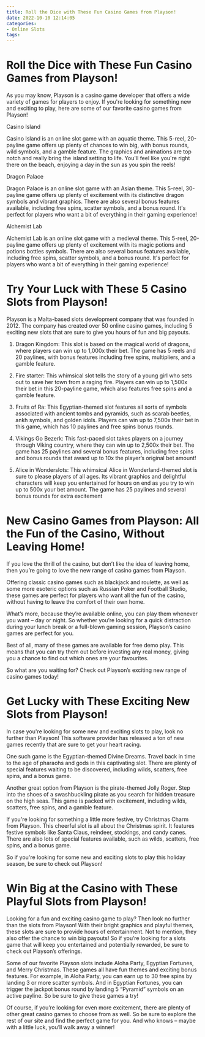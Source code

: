 ```yaml
---
title: Roll the Dice with These Fun Casino Games from Playson!
date: 2022-10-10 12:14:05
categories:
- Online Slots
tags:
---
```



#  Roll the Dice with These Fun Casino Games from Playson!

As you may know, Playson is a casino game developer that offers a wide variety of games for players to enjoy. If you're looking for something new and exciting to play, here are some of our favorite casino games from Playson!

Casino Island

Casino Island is an online slot game with an aquatic theme. This 5-reel, 20-payline game offers up plenty of chances to win big, with bonus rounds, wild symbols, and a gamble feature. The graphics and animations are top notch and really bring the island setting to life. You'll feel like you're right there on the beach, enjoying a day in the sun as you spin the reels!

Dragon Palace

Dragon Palace is an online slot game with an Asian theme. This 5-reel, 30-payline game offers up plenty of excitement with its distinctive dragon symbols and vibrant graphics. There are also several bonus features available, including free spins, scatter symbols, and a bonus round. It's perfect for players who want a bit of everything in their gaming experience!

Alchemist Lab

Alchemist Lab is an online slot game with a medieval theme. This 5-reel, 20-payline game offers up plenty of excitement with its magic potions and potions bottles symbols. There are also several bonus features available, including free spins, scatter symbols, and a bonus round. It's perfect for players who want a bit of everything in their gaming experience!

#  Try Your Luck with These 5 Casino Slots from Playson!

Playson is a Malta-based slots development company that was founded in 2012. The company has created over 50 online casino games, including 5 exciting new slots that are sure to give you hours of fun and big payouts.

1. Dragon Kingdom: This slot is based on the magical world of dragons, where players can win up to 1,000x their bet. The game has 5 reels and 20 paylines, with bonus features including free spins, multipliers, and a gamble feature.

2. Fire starter: This whimsical slot tells the story of a young girl who sets out to save her town from a raging fire. Players can win up to 1,500x their bet in this 20-payline game, which also features free spins and a gamble feature.

3. Fruits of Ra: This Egyptian-themed slot features all sorts of symbols associated with ancient tombs and pyramids, such as scarab beetles, ankh symbols, and golden idols. Players can win up to 7,500x their bet in this game, which has 10 paylines and free spins bonus rounds.

4. Vikings Go Bezerk: This fast-paced slot takes players on a journey through Viking country, where they can win up to 2,500x their bet. The game has 25 paylines and several bonus features, including free spins and bonus rounds that award up to 10x the player’s original bet amount!

5. Alice in Wonderslots: This whimsical Alice in Wonderland-themed slot is sure to please players of all ages. Its vibrant graphics and delightful characters will keep you entertained for hours on end as you try to win up to 500x your bet amount. The game has 25 paylines and several bonus rounds for extra excitement

#  New Casino Games from Playson: All the Fun of the Casino, Without Leaving Home!

If you love the thrill of the casino, but don’t like the idea of leaving home, then you’re going to love the new range of casino games from Playson.

Offering classic casino games such as blackjack and roulette, as well as some more esoteric options such as Russian Poker and Football Studio, these games are perfect for players who want all the fun of the casino, without having to leave the comfort of their own home.

What’s more, because they’re available online, you can play them whenever you want – day or night. So whether you’re looking for a quick distraction during your lunch break or a full-blown gaming session, Playson’s casino games are perfect for you.

Best of all, many of these games are available for free demo play. This means that you can try them out before investing any real money, giving you a chance to find out which ones are your favourites.

So what are you waiting for? Check out Playson’s exciting new range of casino games today!

#  Get Lucky with These Exciting New Slots from Playson!

In case you're looking for some new and exciting slots to play, look no further than Playson! This software provider has released a ton of new games recently that are sure to get your heart racing.

One such game is the Egyptian-themed Divine Dreams. Travel back in time to the age of pharaohs and gods in this captivating slot. There are plenty of special features waiting to be discovered, including wilds, scatters, free spins, and a bonus game.

Another great option from Playson is the pirate-themed Jolly Roger. Step into the shoes of a swashbuckling pirate as you search for hidden treasure on the high seas. This game is packed with excitement, including wilds, scatters, free spins, and a gamble feature.

If you're looking for something a little more festive, try Christmas Charm from Playson. This cheerful slot is all about the Christmas spirit. It features festive symbols like Santa Claus, reindeer, stockings, and candy canes. There are also lots of special features available, such as wilds, scatters, free spins, and a bonus game.

So if you're looking for some new and exciting slots to play this holiday season, be sure to check out Playson!

#  Win Big at the Casino with These Playful Slots from Playson!

Looking for a fun and exciting casino game to play? Then look no further than the slots from Playson! With their bright graphics and playful themes, these slots are sure to provide hours of entertainment. Not to mention, they also offer the chance to win big payouts! So if you’re looking for a slots game that will keep you entertained and potentially rewarded, be sure to check out Playson’s offerings.

Some of our favorite Playson slots include Aloha Party, Egyptian Fortunes, and Merry Christmas. These games all have fun themes and exciting bonus features. For example, in Aloha Party, you can earn up to 30 free spins by landing 3 or more scatter symbols. And in Egyptian Fortunes, you can trigger the jackpot bonus round by landing 5 “Pyramid” symbols on an active payline. So be sure to give these games a try!

Of course, if you’re looking for even more excitement, there are plenty of other great casino games to choose from as well. So be sure to explore the rest of our site and find the perfect game for you. And who knows – maybe with a little luck, you’ll walk away a winner!